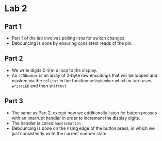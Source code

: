 # Lab 2

## Part 1
* Part 1 of the lab involves polling `PIND` for switch changes. 
* Debouncing is done by ensuring consistent reads of the pin.

## Part 2
* We write digits 0-9 in a loop to the display.
* An `LCDNumber` is an array of 2-byte row encodings that will be looped and masked via the `colList` in the function `writeNumber` which in turn uses `writeLED` and then `shiftOut`

## Part 3
* The same as Part 2, except now we additionally listen for button presses with an interrupt handler in order to increment the display digits.
* The handler is called `handleButton`
* Debouncing is done on the rising edge of the button press, in which we just consistently write the current number state.
